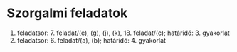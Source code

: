 # Szorgalmi feladatok

1. feladatsor: 7. feladat/(e), (g), (j), (k), 18. feladat/(c); határidő: 3. gyakorlat  
2. feladatsor: 6. feladat/(a), (b); határidő: 4. gyakorlat  


